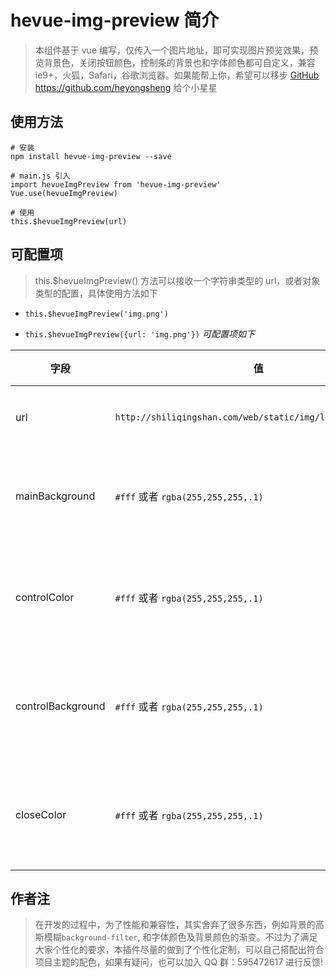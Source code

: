 # hevue-img-preview 简介

> 本组件基于 vue 编写，仅传入一个图片地址，即可实现图片预览效果，预览背景色，关闭按钮颜色，控制条的背景也和字体颜色都可自定义，兼容 ie9+，火狐，Safari，谷歌浏览器。如果能帮上你，希望可以移步 [GitHub](https://github.com/heyongsheng) https://github.com/heyongsheng 给个小星星

## 使用方法

```
# 安装
npm install hevue-img-preview --save

# main.js 引入
import hevueImgPreview from 'hevue-img-preview'
Vue.use(hevueImgPreview)

# 使用
this.$hevueImgPreview(url)
```

## 可配置项

> this.\$hevueImgPreview() 方法可以接收一个字符串类型的 url，或者对象类型的配置，具体使用方法如下

- `this.$hevueImgPreview('img.png')`

- `this.$hevueImgPreview({url: 'img.png'})` _可配置项如下_

| 字段              | 值                                                         | 备注           |
| ----------------- | ---------------------------------------------------------- | -------------- |
| url               | `http://shiliqingshan.com/web/static/img/logo.1f4d568.png` | 图片地址       |
| mainBackground    | `#fff` 或者 `rgba(255,255,255,.1)`                         | 整体背景颜色   |
| controlColor      | `#fff` 或者 `rgba(255,255,255,.1)`                         | 控制条字体颜色 |
| controlBackground | `#fff` 或者 `rgba(255,255,255,.1)`                         | 控制条背景颜色 |
| closeColor        | `#fff` 或者 `rgba(255,255,255,.1)`                         | 关闭图标的颜色 |

## 作者注

> 在开发的过程中，为了性能和兼容性，其实舍弃了很多东西，例如背景的高斯模糊`background-filter`, 和字体颜色及背景颜色的渐变。不过为了满足大家个性化的要求，本插件尽量的做到了个性化定制，可以自己搭配出符合项目主题的配色，如果有疑问，也可以加入 QQ 群：595472617 进行反馈!

